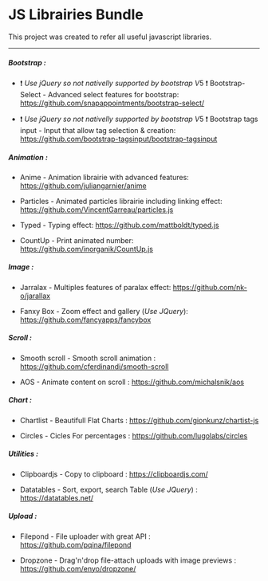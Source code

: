 # JS Librairies Bundle

This project was created to refer all useful javascript libraries.

------------

##### Bootstrap : 

- :heavy_exclamation_mark: *Use jQuery so not nativelly supported by bootstrap V*5  :heavy_exclamation_mark: 
 Bootstrap-Select - Advanced select features for bootstrap: 
 https://github.com/snapappointments/bootstrap-select/
 
- :heavy_exclamation_mark: *Use jQuery so not nativelly supported by bootstrap V*5  :heavy_exclamation_mark: 
 Bootstrap tags input - Input that allow tag selection & creation: 
 https://github.com/bootstrap-tagsinput/bootstrap-tagsinput


##### Animation : 

- Anime - Animation librairie with advanced features: 
 https://github.com/juliangarnier/anime

- Particles - Animated particles librairie including linking effect: 
https://github.com/VincentGarreau/particles.js

- Typed - Typing effect: 
https://github.com/mattboldt/typed.js

- CountUp - Print animated number: 
https://github.com/inorganik/CountUp.js


##### Image : 

- Jarralax - Multiples features of paralax effect: 
https://github.com/nk-o/jarallax

- Fanxy Box - Zoom effect and gallery (*Use JQuery*): 
https://github.com/fancyapps/fancybox


##### Scroll : 

- Smooth scroll - Smooth scroll animation :
https://github.com/cferdinandi/smooth-scroll

- AOS - Animate content on scroll :
https://github.com/michalsnik/aos

##### Chart : 

- Chartlist - Beautifull Flat Charts :
https://github.com/gionkunz/chartist-js

- Circles - Cicles For percentages :
https://github.com/lugolabs/circles

##### Utilities : 

- Clipboardjs - Copy to clipboard :
https://clipboardjs.com/


- Datatables - Sort, export, search Table (*Use JQuery*) : 
https://datatables.net/


##### Upload : 

- Filepond - File uploader with great API :
https://github.com/pqina/filepond

- Dropzone - Drag'n'drop file-attach uploads with image previews :
https://github.com/enyo/dropzone/
